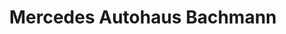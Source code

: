 ---
title: "Mercedes Autohaus Bachmann"
url: /herrsching-am-ammersee/mercedes-autohaus-bachmann/
shop: Autohaus
---